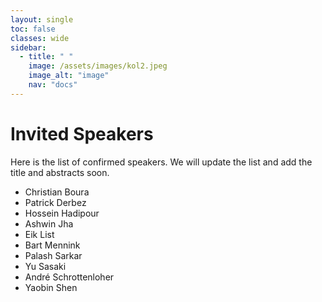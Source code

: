 ```yaml
---
layout: single
toc: false
classes: wide
sidebar:  
  - title: " "   
    image: /assets/images/kol2.jpeg
    image_alt: "image"
    nav: "docs"
---
```


# Invited Speakers

Here is the list of confirmed speakers. We will update the list and add the title and abstracts soon. <br>

<ul>
<li>Christian Boura</li>
<li>Patrick Derbez</li>
<li>Hossein Hadipour</li>
<li>Ashwin Jha</li>
<li>Eik List</li>
<li>Bart Mennink</li>
<li>Palash Sarkar</li>
<li>Yu Sasaki</li>
<li>André Schrottenloher</li>
<li>Yaobin Shen</li>
</ul>
